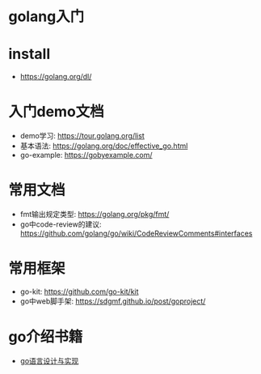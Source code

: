 # golang入门

# install

- https://golang.org/dl/

# 入门demo文档

- demo学习: https://tour.golang.org/list
- 基本语法: https://golang.org/doc/effective_go.html
- go-example: https://gobyexample.com/

# 常用文档

- fmt输出规定类型: https://golang.org/pkg/fmt/
- go中code-review的建议: https://github.com/golang/go/wiki/CodeReviewComments#interfaces

# 常用框架

- go-kit: https://github.com/go-kit/kit
- go中web脚手架: https://sdgmf.github.io/post/goproject/

# go介绍书籍

- [go语言设计与实现](https://draveness.me/golang/)
